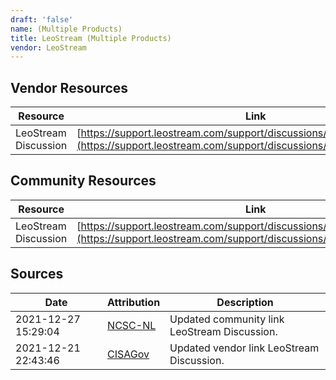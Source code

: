 ```yaml
---
draft: 'false'
name: (Multiple Products)
title: LeoStream (Multiple Products)
vendor: LeoStream
---
```


## Vendor Resources
| Resource | Link |
| --- | --- |
| LeoStream Discussion | [https://support.leostream.com/support/discussions/topics/66000507567](https://support.leostream.com/support/discussions/topics/66000507567) |

## Community Resources
| Resource | Link |
| --- | --- |
| LeoStream Discussion | [https://support.leostream.com/support/discussions/topics/66000507567](https://support.leostream.com/support/discussions/topics/66000507567) |


## Sources
| Date | Attribution | Description |
| --- | --- | --- |
| 2021-12-27 15:29:04 | [NCSC-NL](https://github.com/NCSC-NL/log4shell/blob/main/software/README.md) | Updated community link LeoStream Discussion.  |
| 2021-12-21 22:43:46 | [CISAGov](https://raw.githubusercontent.com/cisagov/log4j-affected-db/develop/README.md) | Updated vendor link LeoStream Discussion.  |
